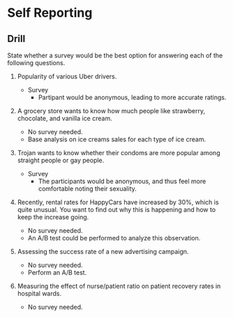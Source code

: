 # Self Reporting

## Drill

State whether a survey would be the best option for answering each of the following questions.

1. Popularity of various Uber drivers.
    * Survey
        * Partipant would be anonymous, leading to more accurate ratings.  

2. A grocery store wants to know how much people like strawberry, chocolate, and
 vanilla ice cream.
    * No survey needed.
    * Base analysis on ice creams sales for each type of ice cream. 
 
3. Trojan wants to know whether their condoms are more popular among straight people or gay people.
    * Survey
        * The participants would be anonymous, and thus feel more comfortable noting their sexuality.

4. Recently, rental rates for HappyCars have increased by 30%, which is quite unusual. You want to find out why this
 is happening and how to keep the increase going.
    * No survey needed.
    * An A/B test could be performed to analyze this observation. 
 
5. Assessing the success rate of a new advertising campaign.
    * No survey needed.
    * Perform an A/B test. 

6. Measuring the effect of nurse/patient ratio on patient recovery rates in hospital wards.
    * No survey needed.